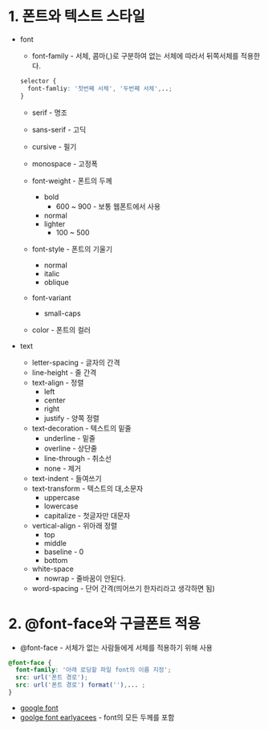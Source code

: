 # 1. 폰트와 텍스트 스타일

* font
  * font-family - 서체, 콤마(,)로 구분하여 없는 서체에 따라서 뒤쪽서체를 적용한다.
  ```css
  selector {
    font-famliy: '첫번째 서체', '두번째 서체',..;
  }
  ```
    * serif - 명조
    * sans-serif - 고딕
    * cursive - 필기
    * monospace - 고정폭

  * font-weight - 폰트의 두께
    * bold
      * 600 ~ 900 - 보통 웹폰트에서 사용
    * normal
    * lighter
      * 100 ~ 500

  * font-style - 폰트의 기울기
    * normal
    * italic
    * oblique

  * font-variant
    * small-caps

  * color - 폰트의 컬러

* text
  * letter-spacing - 글자의 간격
  * line-height - 줄 간격
  * text-align - 정렬
    * left
    * center
    * right
    * justify - 양쪽 정렬
  * text-decoration - 텍스트의 밑줄
    * underline - 밑줄
    * overline - 상단줄
    * line-through - 취소선
    * none - 제거
  * text-indent - 들여쓰기
  * text-transform - 텍스트의 대,소문자
    * uppercase
    * lowercase
    * capitalize - 첫글자만 대문자
  * vertical-align - 위아래 정렬
    * top
    * middle
    * baseline - 0
    * bottom
  * white-space
    * nowrap - 줄바꿈이 안된다.
  * word-spacing - 단어 간격(띄어쓰기 한자리라고 생각하면 됨)

# 2. @font-face와 구글폰트 적용

* @font-face - 서체가 없는 사람들에게 서체를 적용하기 위해 사용
```css
@font-face {
  font-family: '아래 로딩할 파일 font의 이름 지정';
  src: url('폰트 경로');
  src: url('폰트 경로') format(''),... ;
}
```

* [google font](https://fonts.google.com/)
* [goolge font earlyacees](https://fonts.google.com/earlyaccess) - font의 모든 두께를 포함